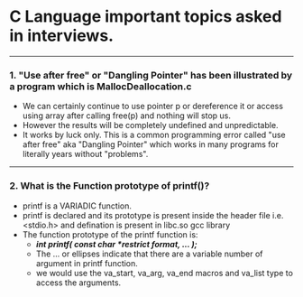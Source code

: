 # C Language important topics asked in interviews.

***

### 1. "Use after free" or "Dangling Pointer" has been illustrated by a program which is MallocDeallocation.c

- We can certainly continue to use pointer p or dereference it or access using array after calling free(p) and nothing will stop us. 
- However the results will be completely undefined and unpredictable. 
- It works by luck only. This is a common programming error called "use after free" aka "Dangling Pointer" which works in many programs for literally years without "problems".

---

### 2. What is the Function prototype of printf()?

- printf is a VARIADIC function.
- printf is declared and its prototype is present inside the header file i.e. <stdio.h> and defination is present in libc.so gcc library
- The function prototype of the printf function is: 
    - **_int printf( const char *restrict format, ... );_**
    - The ... or ellipses indicate that there are a variable number of argument in printf function.
    - we would use the va_start, va_arg, va_end macros and va_list type to access the arguments.